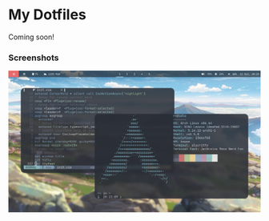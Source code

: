 # My Dotfiles

Coming soon!

### Screenshots

![Alt text](./.assets/screenshots/ss1.png "Screenshot 1")
